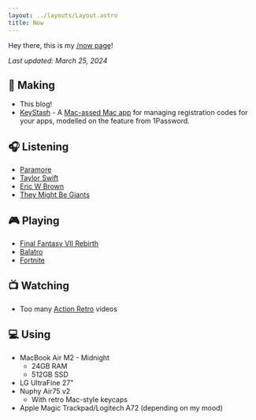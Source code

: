 ```yaml
---
layout: ../layouts/Layout.astro
title: Now
---
```


Hey there, this is my [/now page](https://nownownow.com/about)!

_Last updated: March 25, 2024_

## 🔨 Making

- This blog!
- [KeyStash](https://github.com/ghall89/KeyStash) - A [Mac-assed Mac app](https://daringfireball.net/linked/2020/03/20/mac-assed-mac-apps) for managing registration codes for your apps, modelled on the feature from 1Password.

## 🎧 Listening

- [Paramore](https://music.apple.com/us/artist/paramore/75950796)
- [Taylor Swift](https://music.apple.com/us/artist/taylor-swift/159260351)
- [Eric W Brown](https://music.apple.com/us/artist/eric-w-brown/1503483546)
- [They Might Be Giants](https://music.apple.com/us/artist/they-might-be-giants/149020)

## 🎮 Playing

- [Final Fantasy VII Rebirth](https://thegamesdb.net/game.php?id=103619)
- [Balatro](https://thegamesdb.net/game.php?id=124558)
- [Fortnite](https://thegamesdb.net/game.php?id=84367)

## 📺 Watching

- Too many [Action Retro](https://www.youtube.com/@ActionRetro) videos

## 💻 Using

- MacBook Air M2 - Midnight
  - 24GB RAM
  - 512GB SSD
- LG UltraFine 27"
- Nuphy Air75 v2
  - With retro Mac-style keycaps
- Apple Magic Trackpad/Logitech A72 (depending on my mood)
